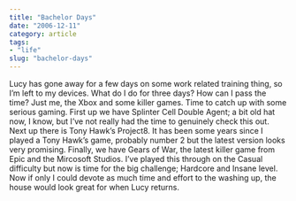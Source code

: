 ```yaml
---
title: "Bachelor Days"
date: "2006-12-11"
category: article
tags:
- "life"
slug: "bachelor-days"
---
```


Lucy has gone away for a few days on some work related training thing, so I’m left to my devices. What do I do for three days? How can I pass the time? Just me, the Xbox and some killer games. Time to catch up with some serious gaming. First up we have Splinter Cell Double Agent; a bit old hat now, I know, but I’ve not really had the time to genuinely check this out. Next up there is Tony Hawk’s Project8. It has been some years since I played a Tony Hawk’s game, probably number 2 but the latest version looks very promising. Finally, we have Gears of War, the latest killer game from Epic and the Mircosoft Studios. I’ve played this through on the Casual difficulty but now is time for the big challenge; Hardcore and Insane level. Now if only I could devote as much time and effort to the washing up, the house would look great for when Lucy returns.
